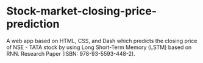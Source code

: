 # Stock-market-closing-price-prediction
A web app based on HTML, CSS, and Dash which predicts the closing price of NSE - TATA stock by using Long Short-Term Memory (LSTM) based on RNN. Research Paper (ISBN: 978-93-5593-448-2).
